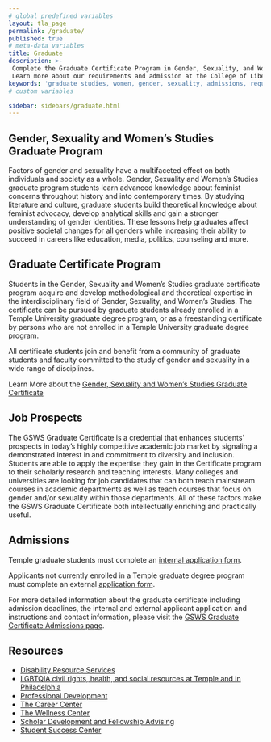 ```yaml
---
# global predefined variables
layout: tla_page
permalink: /graduate/
published: true
# meta-data variables
title: Graduate
description: >-
 Complete the Graduate Certificate Program in Gender, Sexuality, and Women’s Studies at Temple University.
 Learn more about our requirements and admission at the College of Liberal Arts.
keywords: 'graduate studies, women, gender, sexuality, admissions, requirements'
# custom variables

sidebar: sidebars/graduate.html   
---
```

## Gender, Sexuality and Women’s Studies Graduate Program
Factors of gender and sexuality have a multifaceted effect on both individuals and society as a whole. Gender, Sexuality and Women’s Studies graduate program students learn advanced knowledge about feminist concerns throughout history and into contemporary times. By studying literature and culture, graduate students build theoretical knowledge about feminist advocacy, develop analytical skills and gain a stronger understanding of gender identities. These lessons help graduates affect positive societal changes for all genders while increasing their ability to succeed in careers like education, media, politics, counseling and more.

## Graduate Certificate Program
Students in the Gender, Sexuality and Women’s Studies graduate certificate program acquire and develop methodological and theoretical expertise in the interdisciplinary field of Gender, Sexuality, and Women’s Studies. The certificate can be pursued by graduate students already enrolled in a Temple University graduate degree program, or as a freestanding certificate by persons who are not enrolled in a Temple University graduate degree program. 

All certificate students join and benefit from a community of graduate students and faculty committed to the study of gender and sexuality in a wide range of disciplines.

Learn More about the [Gender, Sexuality and Women’s Studies Graduate Certificate](https://www.temple.edu/academics/degree-programs/gender-sexuality-and-women-s-studies-certificate-graduate-la-gsws-grad)

## Job Prospects
The GSWS Graduate Certificate is a credential that enhances students’ prospects in today’s highly competitive academic job market by signaling a demonstrated interest in and commitment to diversity and inclusion. Students are able to apply the expertise they gain in the Certificate program to their scholarly research and teaching interests. Many colleges and universities are looking for job candidates that can both teach mainstream courses in academic departments as well as teach courses that focus on gender and/or sexuality within those departments. All of these factors make the GSWS Graduate Certificate both intellectually enriching and practically useful. 

## Admissions
Temple graduate students must complete an [internal application form](https://docs.google.com/forms/d/e/1FAIpQLSeZNCauCEq-rYfC6-O_T6D6gfnSNBpyR71NT1e7LujMcjBzOg/viewform?usp=sf_link).

Applicants not currently enrolled in a Temple graduate degree program must complete an external [application form](https://goo.gl/forms/40fhjeD86YQEQaTv2).

For more detailed information about the graduate certificate including admission deadlines, the internal and external applicant application and instructions and contact information, please visit the [GSWS Graduate Certificate Admissions page](https://www.temple.edu/academics/degree-programs/gender-sexuality-and-women-s-studies-certificate-graduate-la-gsws-grad/cla-gender-sexuality-and-women-s-studies-graduate-certificate). 

## Resources
- [Disability Resource Services](https://disabilityresources.temple.edu/)
- [LGBTQIA civil rights, health, and social resources at Temple and in Philadelphia](https://diversity.temple.edu/lgbtqia/lgbtqia-resources) 
- [Professional Development](https://liberalarts.temple.edu/advising/professional-development)
- [The Career Center](http://www.temple.edu/provost/careercenter/) 
- [The Wellness Center](https://wellness.temple.edu/about)
- [Scholar Development and Fellowship Advising](http://www.temple.edu/vpus/fellowships/index.html)
- [Student Success Center](https://www.temple.edu/class/)
